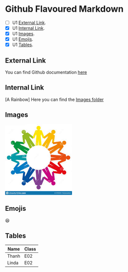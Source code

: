 # Github Flavoured Markdown
- [ ] U1 [External Link](#external-link).
- [X] U1 [Internal Link](#checkboxes).
- [X] U1 [Images](#images).
- [X] U1 [Emojis](#emojis).
- [X] U1 [Tables](#tables).

## External Link 
You can find Github documentation [here](https://help.github.com/en)

## Internal Link  
[A Rainbow]
Here you can find the [Images folder](/Images/rainbow.md)

## Images 
![rainbow](/Images/rainbow.jpeg)

## Emojis 
:satisfied:

## Tables

| Name | Class |
| ----------- | ----------- |
| Thanh | E02 |
| Linda | E02 |
 
